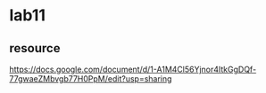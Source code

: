 # lab11

## resource
https://docs.google.com/document/d/1-A1M4Cl56Yjnor4ItkGgDQf-77gwaeZMbvgb77H0PpM/edit?usp=sharing
